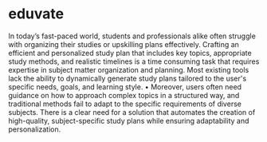# eduvate
 In today’s fast-paced world, students and professionals alike often  struggle with organizing their studies or upskilling plans effectively.  Crafting an efficient and personalized study plan that includes key  topics, appropriate study methods, and realistic timelines is a time consuming task that requires expertise in subject matter organization and  planning. Most existing tools lack the ability to dynamically generate  study plans tailored to the user's specific needs, goals, and learning style.  • Moreover, users often need guidance on how to approach complex  topics in a structured way, and traditional methods fail to adapt to the  specific requirements of diverse subjects. There is a clear need for a  solution that automates the creation of high-quality, subject-specific  study plans while ensuring adaptability and personalization.

